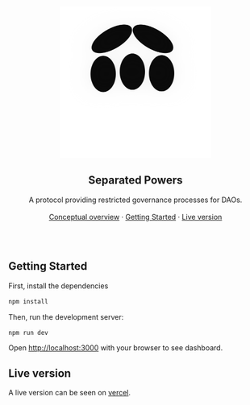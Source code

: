 <p align="center">

<br />
<div align="center">
  <a href="https://github.com/7Cedars/separated-powers"> 
    <img src="../public/logo.png" alt="Logo" width="300" height="300">
  </a>

<h2 align="center">Separated Powers </h2>
  <p align="center">
    A protocol providing restricted governance processes for DAOs. 
    <br />
    <br />
    <!--NB: TO DO --> 
    <a href="../README.md">Conceptual overview</a>
    ·
    <a href="#getting-started">Getting Started</a>
    ·
    <a href="#live-version">Live version</a>
  </p>
  <br />
  <br />
</div>


## Getting Started

First, install the dependencies 
```bash
npm install
```

Then, run the development server:

```bash
npm run dev
```

Open [http://localhost:3000](http://localhost:3000) with your browser to see dashboard. 

## Live version 

A live version can be seen on [vercel](https://separated-powers.vercel.app/).  

